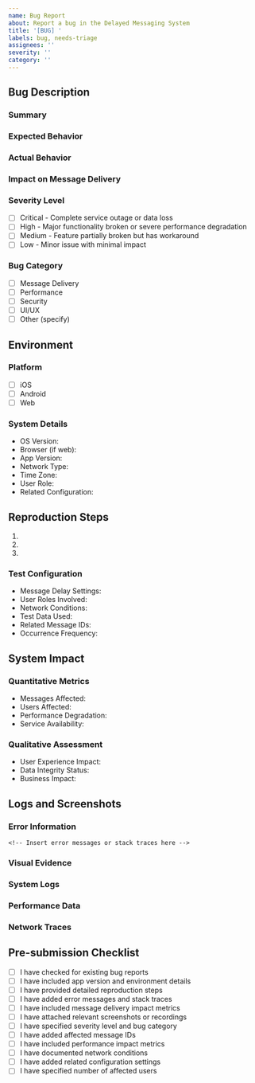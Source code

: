 ```yaml
---
name: Bug Report
about: Report a bug in the Delayed Messaging System
title: '[BUG] '
labels: bug, needs-triage
assignees: ''
severity: ''
category: ''
---
```


## Bug Description
### Summary
<!-- Provide a clear and concise description of the bug -->

### Expected Behavior
<!-- Describe what should happen -->

### Actual Behavior
<!-- Describe what actually happens -->

### Impact on Message Delivery
<!-- Detail how message delivery is affected -->

### Severity Level
- [ ] Critical - Complete service outage or data loss
- [ ] High - Major functionality broken or severe performance degradation
- [ ] Medium - Feature partially broken but has workaround
- [ ] Low - Minor issue with minimal impact

### Bug Category
- [ ] Message Delivery
- [ ] Performance
- [ ] Security
- [ ] UI/UX
- [ ] Other (specify)

## Environment
### Platform
- [ ] iOS
- [ ] Android
- [ ] Web

### System Details
- OS Version: 
- Browser (if web): 
- App Version: 
- Network Type: 
- Time Zone: 
- User Role: 
- Related Configuration:

## Reproduction Steps
1. <!-- First step -->
2. <!-- Second step -->
3. <!-- Continue as needed -->

### Test Configuration
- Message Delay Settings: 
- User Roles Involved: 
- Network Conditions: 
- Test Data Used: 
- Related Message IDs: 
- Occurrence Frequency: 

## System Impact
### Quantitative Metrics
- Messages Affected: <!-- number or percentage -->
- Users Affected: <!-- number or percentage -->
- Performance Degradation: <!-- specific metrics -->
- Service Availability: <!-- percentage impact -->

### Qualitative Assessment
- User Experience Impact: 
- Data Integrity Status: 
- Business Impact: 

## Logs and Screenshots
### Error Information
```
<!-- Insert error messages or stack traces here -->
```

### Visual Evidence
<!-- Attach screenshots or recordings -->

### System Logs
<!-- Include relevant application logs -->

### Performance Data
<!-- Include relevant performance metrics -->

### Network Traces
<!-- Include relevant network logs -->

## Pre-submission Checklist
- [ ] I have checked for existing bug reports
- [ ] I have included app version and environment details
- [ ] I have provided detailed reproduction steps
- [ ] I have added error messages and stack traces
- [ ] I have included message delivery impact metrics
- [ ] I have attached relevant screenshots or recordings
- [ ] I have specified severity level and bug category
- [ ] I have added affected message IDs
- [ ] I have included performance impact metrics
- [ ] I have documented network conditions
- [ ] I have added related configuration settings
- [ ] I have specified number of affected users